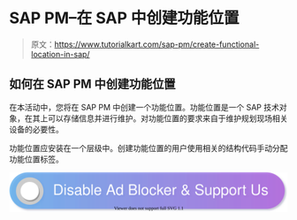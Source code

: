 # SAP PM–在 SAP 中创建功能位置

> 原文：<https://www.tutorialkart.com/sap-pm/create-functional-location-in-sap/>

## 如何在 SAP PM 中创建功能位置

在本活动中，您将在 SAP PM 中创建一个功能位置。功能位置是一个 SAP 技术对象，在其上可以存储信息并进行维护。对功能位置的要求来自于维护规划现场相关设备的必要性。

功能位置应安装在一个层级中。创建功能位置的用户使用相关的结构代码手动分配功能位置标签。

[![](img/925da31b32d6bc3827932f6c8afb11bb.png)](https://www.tutorialkart.com/)